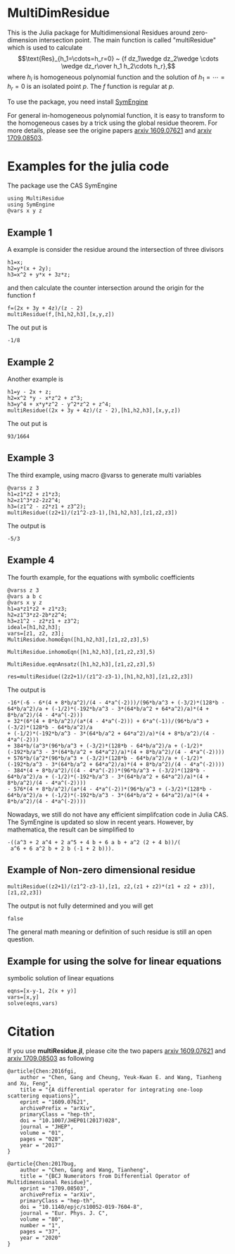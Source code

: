 # MultiDimResidue
This is the Julia package for Multidimensional Residues around zero-dimension intersection point. 
The main function is called "multiResidue" which is used to calculate $$\text{Res}_{h_1=\cdots=h_r=0} ~ {f dz_1\wedge dz_2\wedge \cdots \wedge dz_r\over h_1 h_2\cdots h_r},$$
where $h_i$ is homogeneous polynomial function and the solution of $h_1=\cdots=h_r=0$ is an isolated point $p$. The $f$ function is regular at $p$.

To use the package, you need install [SymEngine](https://github.com/symengine/SymEngine.jl) 

For general in-homogeneous polynomial function, it is easy to transform to the homogeneous cases by a trick using the global residue theorem. For more details, please
see the origine papers [arxiv 1609.07621](https://arxiv.org/pdf/1609.07621.pdf) and [arxiv 1709.08503](https://arxiv.org/pdf/1709.08503.pdf).

# Examples for the julia code
The package use the CAS SymEngine
```
using MultiResidue
using SymEngine
@vars x y z
```
## Example 1
A example is consider the residue around the intersection of three divisors 
```
h1=x;
h2=y*(x + 2y);
h3=x^2 + y*x + 3z*z;
```
and then calculate the counter intersection around the origin for the function f
```
f=(2x + 3y + 4z)/(z - 2)
multiResidue(f,[h1,h2,h3],[x,y,z])
```
The out put is
```
-1/8
```

## Example 2
Another example is 
```
h1=y - 2x + z;
h2=x^2 *y - x*z^2 + z^3;
h3=y^4 + x*y*z^2 - y^2*z^2 + z^4;
multiResidue((2x + 3y + 4z)/(z - 2),[h1,h2,h3],[x,y,z])
```
The out put is
```
93/1664
```
## Example 3
The third example, using macro @varss to generate multi variables
```
@varss z 3
h1=z1*z2 + z1*z3;
h2=z1^3*z2-2z2^4;
h3=(z1^2 - z2*z1 + z3^2);
multiResidue((z2+1)/(z1^2-z3-1),[h1,h2,h3],[z1,z2,z3])
```
The output is 
```
-5/3
```

## Example 4
The fourth example, for the equations with symbolic coefficients
```
@varss z 3
@vars a b c
@vars x y z
h1=a*z1*z2 + z1*z3;
h2=z1^3*z2-2b*z2^4;
h3=z1^2 - z2*z1 + z3^2;
ideal=[h1,h2,h3];
vars=[z1, z2, z3];
MultiResidue.homoEqn([h1,h2,h3],[z1,z2,z3],5)

MultiResidue.inhomoEqn([h1,h2,h3],[z1,z2,z3],5)

MultiResidue.eqnAnsatz([h1,h2,h3],[z1,z2,z3],5)

res=multiResidue((2z2+1)/(z1^2-z3-1),[h1,h2,h3],[z1,z2,z3])
```
The output is 
```
-16*(-6 - 6*(4 + 8*b/a^2)/(4 - 4*a^(-2)))/(96*b/a^3 + (-3/2)*(128*b - 64*b/a^2)/a + (-1/2)*(-192*b/a^3 - 3*(64*b/a^2 + 64*a^2)/a)*(4 + 8*b/a^2)/(4 - 4*a^(-2))) 
+ 32*(6*(4 + 8*b/a^2)/(a*(4 - 4*a^(-2))) + 6*a^(-1))/(96*b/a^3 + (-3/2)*(128*b - 64*b/a^2)/a 
+ (-1/2)*(-192*b/a^3 - 3*(64*b/a^2 + 64*a^2)/a)*(4 + 8*b/a^2)/(4 - 4*a^(-2))) 
+ 384*b/(a^3*(96*b/a^3 + (-3/2)*(128*b - 64*b/a^2)/a + (-1/2)*(-192*b/a^3 - 3*(64*b/a^2 + 64*a^2)/a)*(4 + 8*b/a^2)/(4 - 4*a^(-2))))
+ 576*b/(a^2*(96*b/a^3 + (-3/2)*(128*b - 64*b/a^2)/a + (-1/2)*(-192*b/a^3 - 3*(64*b/a^2 + 64*a^2)/a)*(4 + 8*b/a^2)/(4 - 4*a^(-2)))) 
- 384*(4 + 8*b/a^2)/((4 - 4*a^(-2))*(96*b/a^3 + (-3/2)*(128*b - 64*b/a^2)/a + (-1/2)*(-192*b/a^3 - 3*(64*b/a^2 + 64*a^2)/a)*(4 + 8*b/a^2)/(4 - 4*a^(-2))))
- 576*(4 + 8*b/a^2)/(a*(4 - 4*a^(-2))*(96*b/a^3 + (-3/2)*(128*b - 64*b/a^2)/a + (-1/2)*(-192*b/a^3 - 3*(64*b/a^2 + 64*a^2)/a)*(4 + 8*b/a^2)/(4 - 4*a^(-2))))
```
Nowadays, we still do not have any efficient simplifcation code in Julia CAS. The SymEngine is updated so slow in recent years. However, by mathematica, the result can be simplified to 
```
-((a^3 + 2 a^4 + 2 a^5 + 4 b + 6 a b + a^2 (2 + 4 b))/(
 a^6 + 6 a^2 b + 2 b (-1 + 2 b))).
```



## Example of Non-zero dimensional residue
```
multiResidue((z2+1)/(z1^2-z3-1),[z1, z2,(z1 + z2)*(z1 + z2 + z3)],[z1,z2,z3])
```
The output is not fully determined and you will get 
```
false
```
The general math meaning or definition of such residue is still an open question. 

## Example for using the solve for linear equations
symbolic solution of linear equations
```
eqns=[x-y-1, 2(x + y)]
vars=[x,y]
solve(eqns,vars)
```

# Citation 
If you use **multiResidue.jl**, please cite the two papers [arxiv 1609.07621](https://arxiv.org/pdf/1609.07621.pdf) and [arxiv 1709.08503](https://arxiv.org/pdf/1709.08503.pdf) as following

```
@article{Chen:2016fgi,
    author = "Chen, Gang and Cheung, Yeuk-Kwan E. and Wang, Tianheng and Xu, Feng",
    title = "{A differential operator for integrating one-loop scattering equations}",
    eprint = "1609.07621",
    archivePrefix = "arXiv",
    primaryClass = "hep-th",
    doi = "10.1007/JHEP01(2017)028",
    journal = "JHEP",
    volume = "01",
    pages = "028",
    year = "2017"
}
```

```
@article{Chen:2017bug,
    author = "Chen, Gang and Wang, Tianheng",
    title = "{BCJ Numerators from Differential Operator of Multidimensional Residue}",
    eprint = "1709.08503",
    archivePrefix = "arXiv",
    primaryClass = "hep-th",
    doi = "10.1140/epjc/s10052-019-7604-8",
    journal = "Eur. Phys. J. C",
    volume = "80",
    number = "1",
    pages = "37",
    year = "2020"
}
```
